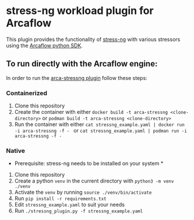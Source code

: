 # stress-ng workload plugin for Arcaflow

This plugin provides the functionality of [stress-ng](https://github.com/ColinIanKing/stress-ng) with various stressors using the
[Arcaflow python SDK](https://github.com/arcalot/arcaflow-plugin-sdk-python).

## To run directly with the Arcaflow engine:

In order to run the [arca-stressng plugin](stressng_plugin.py) follow these steps:

### Containerized
1. Clone this repository
2. Create the container with either
`docker build -t arca-stressng <clone-directory>` or
`podman build -t arca-stressng <clone-directory>`
3. Run the container with either
`cat stressng_example.yaml | docker run -i arca-stressng -f - ` or
`cat stressng_example.yaml | podman run -i arca-stressng -f -`

### Native
* Prerequisite: stress-ng needs to be installed on your system *

1. Clone this repository
2. Create a python `venv` in the current directory with `python3 -m venv ./venv`
3. Activate the `venv` by running `source ./venv/bin/activate`
4. Run `pip install -r requirements.txt`
5. Edit `stressng_example.yaml` to suit your needs
6. Run `./stressng_plugin.py -f stressng_example.yaml`
